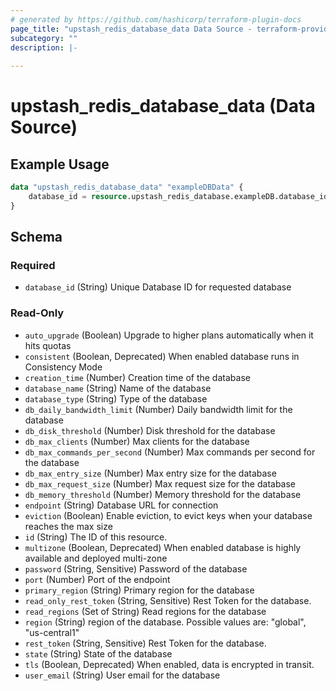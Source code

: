 ```yaml
---
# generated by https://github.com/hashicorp/terraform-plugin-docs
page_title: "upstash_redis_database_data Data Source - terraform-provider-upstash"
subcategory: ""
description: |-
  
---
```


# upstash_redis_database_data (Data Source)



## Example Usage

```terraform
data "upstash_redis_database_data" "exampleDBData" {
    database_id = resource.upstash_redis_database.exampleDB.database_id
}
```

<!-- schema generated by tfplugindocs -->
## Schema

### Required

- `database_id` (String) Unique Database ID for requested database

### Read-Only

- `auto_upgrade` (Boolean) Upgrade to higher plans automatically when it hits quotas
- `consistent` (Boolean, Deprecated) When enabled database runs in Consistency Mode
- `creation_time` (Number) Creation time of the database
- `database_name` (String) Name of the database
- `database_type` (String) Type of the database
- `db_daily_bandwidth_limit` (Number) Daily bandwidth limit for the database
- `db_disk_threshold` (Number) Disk threshold for the database
- `db_max_clients` (Number) Max clients for the database
- `db_max_commands_per_second` (Number) Max commands per second for the database
- `db_max_entry_size` (Number) Max entry size for the database
- `db_max_request_size` (Number) Max request size for the database
- `db_memory_threshold` (Number) Memory threshold for the database
- `endpoint` (String) Database URL for connection
- `eviction` (Boolean) Enable eviction, to evict keys when your database reaches the max size
- `id` (String) The ID of this resource.
- `multizone` (Boolean, Deprecated) When enabled database is highly available and deployed multi-zone
- `password` (String, Sensitive) Password of the database
- `port` (Number) Port of the endpoint
- `primary_region` (String) Primary region for the database
- `read_only_rest_token` (String, Sensitive) Rest Token for the database.
- `read_regions` (Set of String) Read regions for the database
- `region` (String) region of the database. Possible values are: "global", "us-central1"
- `rest_token` (String, Sensitive) Rest Token for the database.
- `state` (String) State of the database
- `tls` (Boolean, Deprecated) When enabled, data is encrypted in transit.
- `user_email` (String) User email for the database
